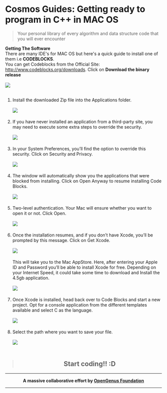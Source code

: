 # Cosmos Guides: Getting ready to program in C++ in MAC OS
> Your personal library of every algorithm and data structure code that you will ever encounter
 
  **Getting The Software** </br>
  There are many IDE's for MAC OS but here's a quick guide to install one of them i.e **CODEBLOCKS**.</br>
  You can get Codeblocks from the Official Site: http://www.codeblocks.org/downloads. Click on **Download the binary release** <br><br>
  <img src="https://github.com/Nidakhan786/cosmos/blob/installation-guide/guides/images/1%20(1).png"> <br><br>

  1. Install the downloaded Zip file into the Applications folder.<br><br>
     <img src="https://github.com/Nidakhan786/cosmos/blob/installation-guide/guides/images/2.png"> <br><br>
  2. If you have never installed an application from a third-party site, you may need to execute some extra steps to override the security.<br><br>
     <img src="https://github.com/Nidakhan786/cosmos/blob/installation-guide/guides/images/3.png"><br><br>
  3. In your System Preferences, you’ll find the option to override this security. Click on Security and Privacy.<br><br>
     <img src="https://github.com/Nidakhan786/cosmos/blob/installation-guide/guides/images/4.png"> <br> <br>  
  4. The window will automatically show you the applications that were blocked from installing. Click on Open Anyway to resume installing Code Blocks.<br><br>
     <img src="https://github.com/Nidakhan786/cosmos/blob/installation-guide/guides/images/5.png"> <br> <br>
  5. Two-level authentication. Your Mac will ensure whether you want to open it or not. Click Open.<br><br>
     <img src="https://github.com/Nidakhan786/cosmos/blob/installation-guide/guides/images/6.png"> <br> <br>
  6. Once the installation resumes, and if you don’t have Xcode, you’ll be prompted by this message. Click on Get Xcode.<br><br>
     <img src="https://github.com/Nidakhan786/cosmos/blob/installation-guide/guides/images/7.png"> <br> <br>
     This will take you to the Mac AppStore. Here, after entering your Apple ID and Password you’ll be able to install Xcode for free. Depending on your Internet Speed, it could take some time to download and Install the 4.5gb application.<br><br>
     <img src="https://github.com/Nidakhan786/cosmos/blob/installation-guide/guides/images/8.png"> <br> <br>
  7. Once Xcode is installed, head back over to Code Blocks and start a new project. Opt for a console application from the different templates available and select C as the language.<br><br>
    <img src="https://github.com/Nidakhan786/cosmos/blob/installation-guide/guides/images/9.png"> <br> <br>
  8. Select the path where you want to save your file.<br><br>
    <img src="https://github.com/Nidakhan786/cosmos/blob/installation-guide/guides/images/10.png"> <br> <br>
><h2 align ="center"><b> Start coding!! :D </></h2>
  
---


<p align="center">
	A massive collaborative effort by <a href="https://github.com/OpenGenus/cosmos">OpenGenus Foundation</a> 
</p>

---
